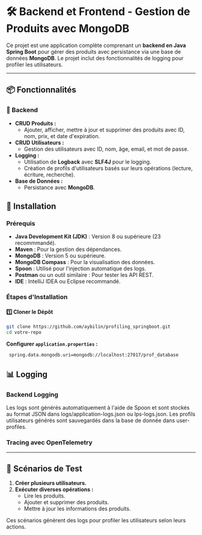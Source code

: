 # 🛠️ Backend et Frontend - Gestion de Produits avec MongoDB

Ce projet est une application complète comprenant un **backend en Java Spring Boot**  pour gérer des produits avec persistance via une base de données **MongoDB**. Le projet inclut des fonctionnalités de logging pour profiler les utilisateurs.

---

## 📦 Fonctionnalités

### 🔹 Backend

- **CRUD Produits :**
  - Ajouter, afficher, mettre à jour et supprimer des produits avec ID, nom, prix, et date d'expiration.
- **CRUD Utilisateurs :**
  - Gestion des utilisateurs avec ID, nom, âge, email, et mot de passe.
- **Logging :**
  - Utilisation de **Logback** avec **SLF4J** pour le logging.
  - Création de profils d'utilisateurs basés sur leurs opérations (lecture, écriture, recherche).
- **Base de Données :**
  - Persistance avec **MongoDB**.

## 🚀 Installation

### Prérequis

- **Java Development Kit (JDK)** : Version 8 ou supérieure (23 recommmandé).
- **Maven** : Pour la gestion des dépendances.
- **MongoDB** : Version 5 ou supérieure.
- **MongoDB Compass** : Pour la visualisation des données.
- **Spoon** : Utilisé pour l'injection automatique des logs.
- **Postman** ou un outil similaire : Pour tester les API REST.
- **IDE** : IntelliJ IDEA ou Eclipse recommandé.

### Étapes d'Installation

#### 1️⃣ Cloner le Dépôt

```bash
git clone https://github.com/aybilin/profiling_springboot.git
cd votre-repo
```


 **Configurer `application.properties` :**

   ```properties
    spring.data.mongodb.uri=mongodb://localhost:27017/prof_database
   ```


## 📊 Logging 

### Backend Logging

Les logs sont générés automatiquement à l'aide de Spoon et sont stockés au format JSON dans logs/application-logs.json ou lps-logs.json. Les profils utilisateurs générés sont sauvegardés dans la base de donnée dans user-profiles.
### Tracing avec OpenTelemetry

---

## 🧪 Scénarios de Test

1. **Créer plusieurs utilisateurs.**
2. **Exécuter diverses opérations :**
   - Lire les produits.
   - Ajouter et supprimer des produits.
   - Mettre à jour les informations des produits.

Ces scénarios génèrent des logs pour profiler les utilisateurs selon leurs actions.
